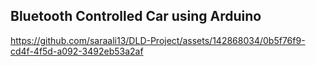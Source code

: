 ## Bluetooth Controlled Car using Arduino

https://github.com/saraali13/DLD-Project/assets/142868034/0b5f76f9-cd4f-4f5d-a092-3492eb53a2af

